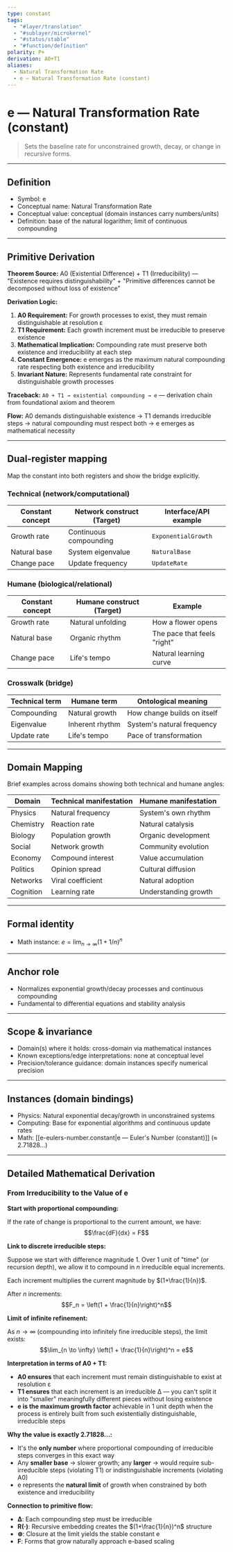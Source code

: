 ```yaml
---
type: constant
tags:
  - "#layer/translation"
  - "#sublayer/microkernel"
  - "#status/stable"
  - "#function/definition"
polarity: P+
derivation: A0+T1
aliases:
  - Natural Transformation Rate
  - e — Natural Transformation Rate (constant)
---
```


# e — Natural Transformation Rate (constant)

> Sets the baseline rate for unconstrained growth, decay, or change in recursive forms.

---

## Definition

- Symbol: e
- Conceptual name: Natural Transformation Rate
- Conceptual value: conceptual (domain instances carry numbers/units)
- Definition: base of the natural logarithm; limit of continuous compounding

---

## Primitive Derivation

**Theorem Source:** A0 (Existential Difference) + T1 (Irreducibility) — "Existence requires distinguishability" + "Primitive differences cannot be decomposed without loss of existence"

**Derivation Logic:**
1. **A0 Requirement:** For growth processes to exist, they must remain distinguishable at resolution ε
2. **T1 Requirement:** Each growth increment must be irreducible to preserve existence
3. **Mathematical Implication:** Compounding rate must preserve both existence and irreducibility at each step
4. **Constant Emergence:** e emerges as the maximum natural compounding rate respecting both existence and irreducibility
5. **Invariant Nature:** Represents fundamental rate constraint for distinguishable growth processes

**Traceback:** `A0 + T1 → existential compounding → e` — derivation chain from foundational axiom and theorem

**Flow:** A0 demands distinguishable existence → T1 demands irreducible steps → natural compounding must respect both → e emerges as mathematical necessity

---

## Dual‑register mapping

Map the constant into both registers and show the bridge explicitly.

### Technical (network/computational)

| Constant concept | Network construct (Target) | Interface/API example |
|-----------------|---------------------------|----------------------|
| Growth rate | Continuous compounding | `ExponentialGrowth` |
| Natural base | System eigenvalue | `NaturalBase` |
| Change pace | Update frequency | `UpdateRate` |

### Humane (biological/relational)

| Constant concept | Humane construct (Target) | Example |
|-----------------|---------------------------|---------|
| Growth rate | Natural unfolding | How a flower opens |
| Natural base | Organic rhythm | The pace that feels "right" |
| Change pace | Life's tempo | Natural learning curve |

### Crosswalk (bridge)

| Technical term | Humane term | Ontological meaning |
|---------------|-------------|-------------------|
| Compounding | Natural growth | How change builds on itself |
| Eigenvalue | Inherent rhythm | System's natural frequency |
| Update rate | Life's tempo | Pace of transformation |

---

## Domain Mapping

Brief examples across domains showing both technical and humane angles:

| Domain | Technical manifestation | Humane manifestation |
|--------|------------------------|---------------------|
| Physics | Natural frequency | System's own rhythm |
| Chemistry | Reaction rate | Natural catalysis |
| Biology | Population growth | Organic development |
| Social | Network growth | Community evolution |
| Economy | Compound interest | Value accumulation |
| Politics | Opinion spread | Cultural diffusion |
| Networks | Viral coefficient | Natural adoption |
| Cognition | Learning rate | Understanding growth |

---

## Formal identity

- Math instance: $e = \lim_{n \to \infty} (1 + 1/n)^n$

---

## Anchor role

- Normalizes exponential growth/decay processes and continuous compounding
- Fundamental to differential equations and stability analysis

---

## Scope & invariance

- Domain(s) where it holds: cross-domain via mathematical instances
- Known exceptions/edge interpretations: none at conceptual level
- Precision/tolerance guidance: domain instances specify numerical precision

---

## Instances (domain bindings)

- Physics: Natural exponential decay/growth in unconstrained systems
- Computing: Base for exponential algorithms and continuous update rates
- Math: [[e-eulers-number.constant|e — Euler's Number (constant)]] (≈ 2.71828...)

---

## Detailed Mathematical Derivation

### From Irreducibility to the Value of e

**Start with proportional compounding:**

If the rate of change is proportional to the current amount, we have:
$$\frac{dF}{dx} = F$$

**Link to discrete irreducible steps:**

Suppose we start with difference magnitude 1. Over 1 unit of "time" (or recursion depth), we allow it to compound in $n$ irreducible equal increments.

Each increment multiplies the current magnitude by $(1+\frac{1}{n})$.

After $n$ increments:
$$F_n = \left(1 + \frac{1}{n}\right)^n$$

**Limit of infinite refinement:**

As $n \to \infty$ (compounding into infinitely fine irreducible steps), the limit exists:
$$\lim_{n \to \infty} \left(1 + \frac{1}{n}\right)^n = e$$

**Interpretation in terms of A0 + T1:**

- **A0 ensures** that each increment must remain distinguishable to exist at resolution ε
- **T1 ensures** that each increment is an irreducible ∆ — you can't split it into "smaller" meaningfully different pieces without losing existence
- **e is the maximum growth factor** achievable in 1 unit depth when the process is entirely built from such existentially distinguishable, irreducible steps

**Why the value is exactly 2.71828…:**

- It's the **only number** where proportional compounding of irreducible steps converges in this exact way
- Any **smaller base** → slower growth; any **larger** → would require sub-irreducible steps (violating T1) or indistinguishable increments (violating A0)
- e represents the **natural limit** of growth when constrained by both existence and irreducibility

**Connection to primitive flow:**
- **∆**: Each compounding step must be irreducible
- **R(·)**: Recursive embedding creates the $(1+\frac{1}{n})^n$ structure
- **⊚**: Closure at the limit yields the stable constant e
- **F**: Forms that grow naturally approach e-based scaling